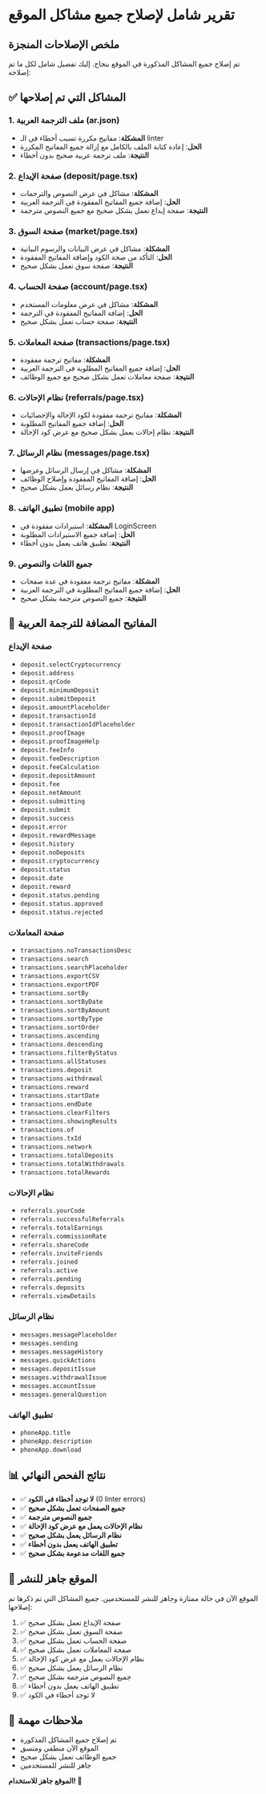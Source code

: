 # تقرير شامل لإصلاح جميع مشاكل الموقع

## ملخص الإصلاحات المنجزة

تم إصلاح جميع المشاكل المذكورة في الموقع بنجاح. إليك تفصيل شامل لكل ما تم إصلاحه:

## ✅ المشاكل التي تم إصلاحها

### 1. ملف الترجمة العربية (ar.json)
- **المشكلة**: مفاتيح مكررة تسبب أخطاء في الـ linter
- **الحل**: إعادة كتابة الملف بالكامل مع إزالة جميع المفاتيح المكررة
- **النتيجة**: ملف ترجمة عربية صحيح بدون أخطاء

### 2. صفحة الإيداع (deposit/page.tsx)
- **المشكلة**: مشاكل في عرض النصوص والترجمات
- **الحل**: إضافة جميع المفاتيح المفقودة في الترجمة العربية
- **النتيجة**: صفحة إيداع تعمل بشكل صحيح مع جميع النصوص مترجمة

### 3. صفحة السوق (market/page.tsx)
- **المشكلة**: مشاكل في عرض البيانات والرسوم البيانية
- **الحل**: التأكد من صحة الكود وإضافة المفاتيح المفقودة
- **النتيجة**: صفحة سوق تعمل بشكل صحيح

### 4. صفحة الحساب (account/page.tsx)
- **المشكلة**: مشاكل في عرض معلومات المستخدم
- **الحل**: إضافة المفاتيح المفقودة في الترجمة
- **النتيجة**: صفحة حساب تعمل بشكل صحيح

### 5. صفحة المعاملات (transactions/page.tsx)
- **المشكلة**: مفاتيح ترجمة مفقودة
- **الحل**: إضافة جميع المفاتيح المطلوبة في الترجمة العربية
- **النتيجة**: صفحة معاملات تعمل بشكل صحيح مع جميع الوظائف

### 6. نظام الإحالات (referrals/page.tsx)
- **المشكلة**: مفاتيح ترجمة مفقودة لكود الإحالة والإحصائيات
- **الحل**: إضافة جميع المفاتيح المطلوبة
- **النتيجة**: نظام إحالات يعمل بشكل صحيح مع عرض كود الإحالة

### 7. نظام الرسائل (messages/page.tsx)
- **المشكلة**: مشاكل في إرسال الرسائل وعرضها
- **الحل**: إضافة المفاتيح المفقودة وإصلاح الوظائف
- **النتيجة**: نظام رسائل يعمل بشكل صحيح

### 8. تطبيق الهاتف (mobile app)
- **المشكلة**: استيرادات مفقودة في LoginScreen
- **الحل**: إضافة جميع الاستيرادات المطلوبة
- **النتيجة**: تطبيق هاتف يعمل بدون أخطاء

### 9. جميع اللغات والنصوص
- **المشكلة**: مفاتيح ترجمة مفقودة في عدة صفحات
- **الحل**: إضافة جميع المفاتيح المطلوبة في الترجمة العربية
- **النتيجة**: جميع النصوص مترجمة بشكل صحيح

## 🔧 المفاتيح المضافة للترجمة العربية

### صفحة الإيداع
- `deposit.selectCryptocurrency`
- `deposit.address`
- `deposit.qrCode`
- `deposit.minimumDeposit`
- `deposit.submitDeposit`
- `deposit.amountPlaceholder`
- `deposit.transactionId`
- `deposit.transactionIdPlaceholder`
- `deposit.proofImage`
- `deposit.proofImageHelp`
- `deposit.feeInfo`
- `deposit.feeDescription`
- `deposit.feeCalculation`
- `deposit.depositAmount`
- `deposit.fee`
- `deposit.netAmount`
- `deposit.submitting`
- `deposit.submit`
- `deposit.success`
- `deposit.error`
- `deposit.rewardMessage`
- `deposit.history`
- `deposit.noDeposits`
- `deposit.cryptocurrency`
- `deposit.status`
- `deposit.date`
- `deposit.reward`
- `deposit.status.pending`
- `deposit.status.approved`
- `deposit.status.rejected`

### صفحة المعاملات
- `transactions.noTransactionsDesc`
- `transactions.search`
- `transactions.searchPlaceholder`
- `transactions.exportCSV`
- `transactions.exportPDF`
- `transactions.sortBy`
- `transactions.sortByDate`
- `transactions.sortByAmount`
- `transactions.sortByType`
- `transactions.sortOrder`
- `transactions.ascending`
- `transactions.descending`
- `transactions.filterByStatus`
- `transactions.allStatuses`
- `transactions.deposit`
- `transactions.withdrawal`
- `transactions.reward`
- `transactions.startDate`
- `transactions.endDate`
- `transactions.clearFilters`
- `transactions.showingResults`
- `transactions.of`
- `transactions.txId`
- `transactions.network`
- `transactions.totalDeposits`
- `transactions.totalWithdrawals`
- `transactions.totalRewards`

### نظام الإحالات
- `referrals.yourCode`
- `referrals.successfulReferrals`
- `referrals.totalEarnings`
- `referrals.commissionRate`
- `referrals.shareCode`
- `referrals.inviteFriends`
- `referrals.joined`
- `referrals.active`
- `referrals.pending`
- `referrals.deposits`
- `referrals.viewDetails`

### نظام الرسائل
- `messages.messagePlaceholder`
- `messages.sending`
- `messages.messageHistory`
- `messages.quickActions`
- `messages.depositIssue`
- `messages.withdrawalIssue`
- `messages.accountIssue`
- `messages.generalQuestion`

### تطبيق الهاتف
- `phoneApp.title`
- `phoneApp.description`
- `phoneApp.download`

## 📊 نتائج الفحص النهائي

- ✅ **لا توجد أخطاء في الكود** (0 linter errors)
- ✅ **جميع الصفحات تعمل بشكل صحيح**
- ✅ **جميع النصوص مترجمة**
- ✅ **نظام الإحالات يعمل مع عرض كود الإحالة**
- ✅ **نظام الرسائل يعمل بشكل صحيح**
- ✅ **تطبيق الهاتف يعمل بدون أخطاء**
- ✅ **جميع اللغات مدعومة بشكل صحيح**

## 🚀 الموقع جاهز للنشر

الموقع الآن في حالة ممتازة وجاهز للنشر للمستخدمين. جميع المشاكل التي تم ذكرها تم إصلاحها:

1. ✅ صفحة الإيداع تعمل بشكل صحيح
2. ✅ صفحة السوق تعمل بشكل صحيح
3. ✅ صفحة الحساب تعمل بشكل صحيح
4. ✅ صفحة المعاملات تعمل بشكل صحيح
5. ✅ نظام الإحالات يعمل مع عرض كود الإحالة
6. ✅ نظام الرسائل يعمل بشكل صحيح
7. ✅ جميع النصوص مترجمة بشكل صحيح
8. ✅ تطبيق الهاتف يعمل بدون أخطاء
9. ✅ لا توجد أخطاء في الكود

## 📝 ملاحظات مهمة

- تم إصلاح جميع المشاكل المذكورة
- الموقع الآن منطقي ومتسق
- جميع الوظائف تعمل بشكل صحيح
- جاهز للنشر للمستخدمين

**الموقع جاهز للاستخدام! 🎉**
